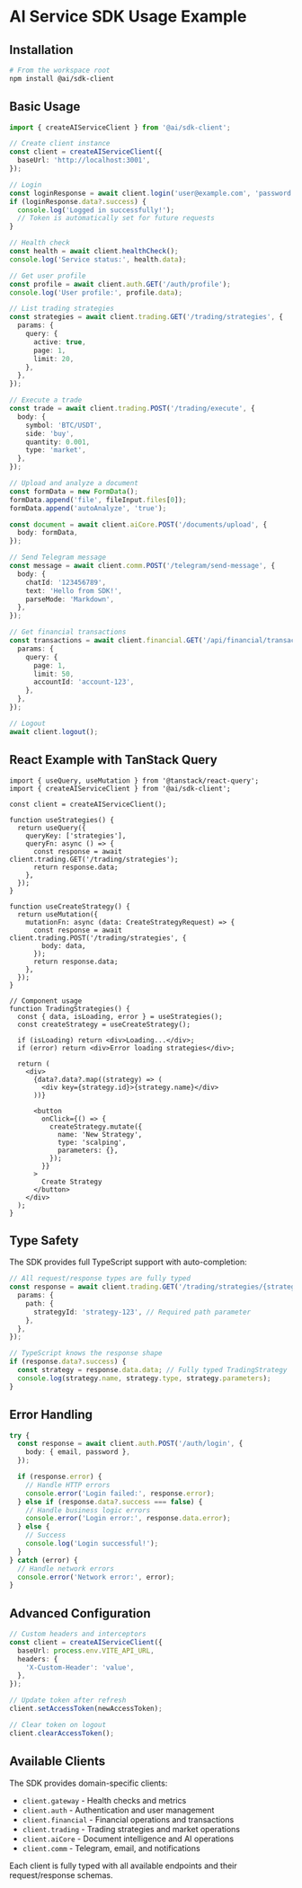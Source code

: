 # AI Service SDK Usage Example

## Installation

```bash
# From the workspace root
npm install @ai/sdk-client
```

## Basic Usage

```typescript
import { createAIServiceClient } from '@ai/sdk-client';

// Create client instance
const client = createAIServiceClient({
  baseUrl: 'http://localhost:3001',
});

// Login
const loginResponse = await client.login('user@example.com', 'password');
if (loginResponse.data?.success) {
  console.log('Logged in successfully!');
  // Token is automatically set for future requests
}

// Health check
const health = await client.healthCheck();
console.log('Service status:', health.data);

// Get user profile
const profile = await client.auth.GET('/auth/profile');
console.log('User profile:', profile.data);

// List trading strategies
const strategies = await client.trading.GET('/trading/strategies', {
  params: {
    query: {
      active: true,
      page: 1,
      limit: 20,
    },
  },
});

// Execute a trade
const trade = await client.trading.POST('/trading/execute', {
  body: {
    symbol: 'BTC/USDT',
    side: 'buy',
    quantity: 0.001,
    type: 'market',
  },
});

// Upload and analyze a document
const formData = new FormData();
formData.append('file', fileInput.files[0]);
formData.append('autoAnalyze', 'true');

const document = await client.aiCore.POST('/documents/upload', {
  body: formData,
});

// Send Telegram message
const message = await client.comm.POST('/telegram/send-message', {
  body: {
    chatId: '123456789',
    text: 'Hello from SDK!',
    parseMode: 'Markdown',
  },
});

// Get financial transactions
const transactions = await client.financial.GET('/api/financial/transactions', {
  params: {
    query: {
      page: 1,
      limit: 50,
      accountId: 'account-123',
    },
  },
});

// Logout
await client.logout();
```

## React Example with TanStack Query

```tsx
import { useQuery, useMutation } from '@tanstack/react-query';
import { createAIServiceClient } from '@ai/sdk-client';

const client = createAIServiceClient();

function useStrategies() {
  return useQuery({
    queryKey: ['strategies'],
    queryFn: async () => {
      const response = await client.trading.GET('/trading/strategies');
      return response.data;
    },
  });
}

function useCreateStrategy() {
  return useMutation({
    mutationFn: async (data: CreateStrategyRequest) => {
      const response = await client.trading.POST('/trading/strategies', {
        body: data,
      });
      return response.data;
    },
  });
}

// Component usage
function TradingStrategies() {
  const { data, isLoading, error } = useStrategies();
  const createStrategy = useCreateStrategy();

  if (isLoading) return <div>Loading...</div>;
  if (error) return <div>Error loading strategies</div>;

  return (
    <div>
      {data?.data?.map((strategy) => (
        <div key={strategy.id}>{strategy.name}</div>
      ))}

      <button
        onClick={() => {
          createStrategy.mutate({
            name: 'New Strategy',
            type: 'scalping',
            parameters: {},
          });
        }}
      >
        Create Strategy
      </button>
    </div>
  );
}
```

## Type Safety

The SDK provides full TypeScript support with auto-completion:

```typescript
// All request/response types are fully typed
const response = await client.trading.GET('/trading/strategies/{strategyId}', {
  params: {
    path: {
      strategyId: 'strategy-123', // Required path parameter
    },
  },
});

// TypeScript knows the response shape
if (response.data?.success) {
  const strategy = response.data.data; // Fully typed TradingStrategy
  console.log(strategy.name, strategy.type, strategy.parameters);
}
```

## Error Handling

```typescript
try {
  const response = await client.auth.POST('/auth/login', {
    body: { email, password },
  });

  if (response.error) {
    // Handle HTTP errors
    console.error('Login failed:', response.error);
  } else if (response.data?.success === false) {
    // Handle business logic errors
    console.error('Login error:', response.data.error);
  } else {
    // Success
    console.log('Login successful!');
  }
} catch (error) {
  // Handle network errors
  console.error('Network error:', error);
}
```

## Advanced Configuration

```typescript
// Custom headers and interceptors
const client = createAIServiceClient({
  baseUrl: process.env.VITE_API_URL,
  headers: {
    'X-Custom-Header': 'value',
  },
});

// Update token after refresh
client.setAccessToken(newAccessToken);

// Clear token on logout
client.clearAccessToken();
```

## Available Clients

The SDK provides domain-specific clients:

- `client.gateway` - Health checks and metrics
- `client.auth` - Authentication and user management
- `client.financial` - Financial operations and transactions
- `client.trading` - Trading strategies and market operations
- `client.aiCore` - Document intelligence and AI operations
- `client.comm` - Telegram, email, and notifications

Each client is fully typed with all available endpoints and their request/response schemas.
